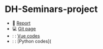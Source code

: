 # DH-Seminars-project
- :book: [Report](https://github.com/FrancescoDiCursi/DH-Seminars-project/blob/main/report/DH%20Seminars%20Project%20report.pdf)
- :computer: [Git page](https://francescodicursi.github.io/DH-Seminars-project/)
- : : [Vue codes](https://github.com/FrancescoDiCursi/DH-Seminars-project/tree/main/dev%20folder)
- : : [Python codes](
